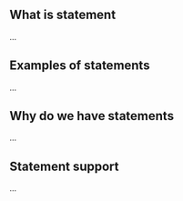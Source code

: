 ## What is statement

...

## Examples of statements

...

## Why do we have statements

...

## Statement support

...